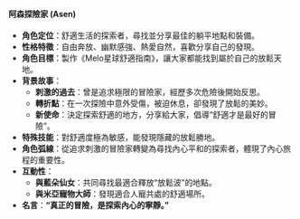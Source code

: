 #### **阿森探險家 (Asen)**

- **角色定位**：舒適生活的探索者，尋找並分享最佳的躺平地點和裝備。
- **性格特徵**：自由奔放、幽默感強、熱愛自然，喜歡分享自己的發現。
- **角色目標**：製作《Melo星球舒適指南》，讓大家都能找到屬於自己的放鬆天地。
- **背景故事**：
  - **刺激的過去**：曾是追求極限的冒險家，經歷多次危險後開始反思。
  - **轉折點**：在一次探險中意外受傷，被迫休息，卻發現了放鬆的美妙。
  - **新使命**：決定探索舒適的地方，分享給大家，倡導“舒適才是最好的冒險”。
- **特殊技能**：對舒適度極為敏感，能發現隱藏的放鬆勝地。
- **角色弧線**：從追求刺激的冒險家轉變為尋找內心平和的探索者，體現了內心旅程的重要性。
- **互動性**：
  - **與藍朵仙女**：共同尋找最適合釋放“放鬆波”的地點。
  - **與米亞寵物大師**：發現適合人寵共處的舒適場所。
- **名言**：**“真正的冒險，是探索內心的寧靜。”**